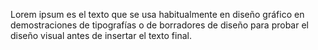 Lorem ipsum es el texto que se usa habitualmente
en diseño gráfico en demostraciones de
tipografías o de borradores de diseño para
probar el diseño visual antes de insertar el
texto final.
